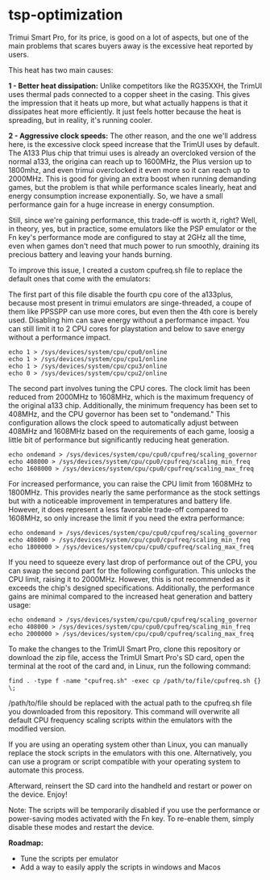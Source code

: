 # tsp-optimization
Trimui Smart Pro, for its price, is good on a lot of aspects, but one of the main problems that scares buyers away is the excessive heat reported by users. 

This heat has two main causes:

 **1 - Better heat dissipation:** Unlike competitors like the RG35XXH, the TrimUI uses thermal pads connected to a copper sheet in the casing. This gives the impression that it heats up more, but what actually happens is that it dissipates heat more efficiently. It just feels hotter because the heat is spreading, but in reality, it's running cooler.

 **2 - Aggressive clock speeds:** The other reason, and the one we'll address here, is the excessive clock speed increase that the TrimUI uses by default. The A133 Plus chip that trimui uses is already an overcloked version of the normal a133, the origina can reach up to 1600MHz, the Plus version up to 1800mhz, and even trimui overclocked it even more so it can reach up to 2000MHz. This is good for giving an extra boost when running demanding games, but the problem is that while performance scales linearly, heat and energy consumption increase exponentially. So, we have a small performance gain for a huge increase in energy consumption.

Still, since we're gaining performance, this trade-off is worth it, right? Well, in theory, yes, but in practice, some emulators like the PSP emulator or the Fn key's performance mode are configured to stay at 2GHz all the time, even when games don't need that much power to run smoothly, draining its precious battery and leaving your hands burning.

To improve this issue, I created a custom cpufreq.sh file to replace the default ones that come with the emulators:

The first part of this file disable the fourth cpu core of the a133plus, because most present in trimui emulators are singe-threaded, a coupe of them like PPSSPP can use more cores, but even then the 4th core is berely used. Disabling him can save energy without a performance impact. You can still limit it to 2 CPU cores for playstation and below to save energy without a performance impact.

```
echo 1 > /sys/devices/system/cpu/cpu0/online
echo 1 > /sys/devices/system/cpu/cpu1/online
echo 1 > /sys/devices/system/cpu/cpu3/online
echo 0 > /sys/devices/system/cpu/cpu2/online
```

The second part involves tuning the CPU cores. The clock limit has been reduced from 2000MHz to 1608MHz, which is the maximum frequency of the original a133 chip. Additionally, the minimum frequency has been set to 408MHz, and the CPU governor has been set to "ondemand." This configuration allows the clock speed to automatically adjust between 408MHz and 1608MHz based on the requirements of each game, loosig a little bit of performance but significantly reducing heat generation.

```
echo ondemand > /sys/devices/system/cpu/cpu0/cpufreq/scaling_governor
echo 408000 > /sys/devices/system/cpu/cpu0/cpufreq/scaling_min_freq
echo 1608000 > /sys/devices/system/cpu/cpu0/cpufreq/scaling_max_freq
```

For increased performance, you can raise the CPU limit from 1608MHz to 1800MHz. This provides nearly the same performance as the stock settings but with a noticeable improvement in temperatures and battery life. However, it does represent a less favorable trade-off compared to 1608MHz, so only increase the limit if you need the extra performance:

```
echo ondemand > /sys/devices/system/cpu/cpu0/cpufreq/scaling_governor
echo 408000 > /sys/devices/system/cpu/cpu0/cpufreq/scaling_min_freq
echo 1800000 > /sys/devices/system/cpu/cpu0/cpufreq/scaling_max_freq
```

If you need to squeeze every last drop of performance out of the CPU, you can swap the second part for the following configuration. This unlocks the CPU limit, raising it to 2000MHz. However, this is not recommended as it exceeds the chip's designed specifications. Additionally, the performance gains are minimal compared to the increased heat generation and battery usage:

```
echo ondemand > /sys/devices/system/cpu/cpu0/cpufreq/scaling_governor
echo 408000 > /sys/devices/system/cpu/cpu0/cpufreq/scaling_min_freq
echo 2000000 > /sys/devices/system/cpu/cpu0/cpufreq/scaling_max_freq
```

To make the changes to the TrimUI Smart Pro, clone this repository or download the zip file, access the TrimUI Smart Pro's SD card, open the terminal at the root of the card and, in Linux, run the following command:

```
find . -type f -name "cpufreq.sh" -exec cp /path/to/file/cpufreq.sh {} \;
```
/path/to/file should be replaced with the actual path to the cpufreq.sh file you downloaded from this repository. This command will overwrite all default CPU frequency scaling scripts within the emulators with the modified version.

If you are using an operating system other than Linux, you can manually replace the stock scripts in the emulators with this one. Alternatively, you can use a program or script compatible with your operating system to automate this process.

Afterward, reinsert the SD card into the handheld and restart or power on the device. Enjoy!

Note: The scripts will be temporarily disabled if you use the performance or power-saving modes activated with the Fn key. To re-enable them, simply disable these modes and restart the device.

**Roadmap:**
 - Tune the scripts per emulator
 - Add a way to easily apply the scripts in windows and Macos
